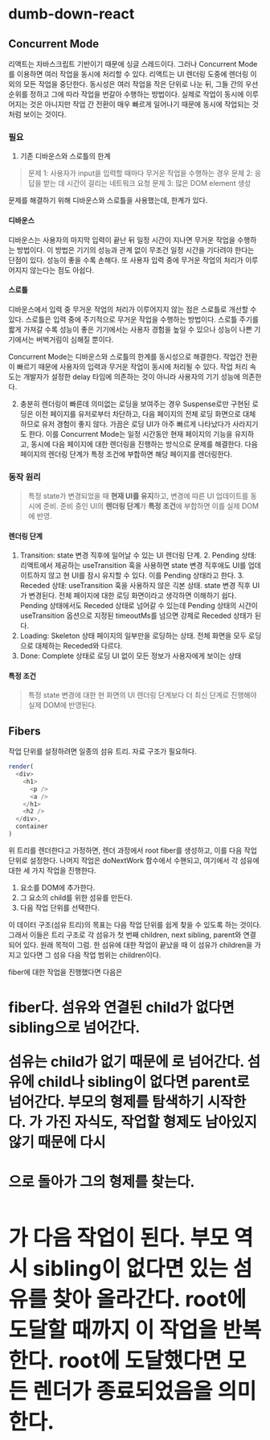 # dumb-down-react

## Concurrent Mode
리액트는 자바스크립트 기반이기 때문에 싱글 스레드이다. 그러나 Concurrent Mode를 이용하면 여러 작업을 동시에 처리할 수 있다. 리액트는 UI 렌더링 도중에 렌더링 이외의 모든 작업을 중단한다.
동시성은 여러 작업을 작은 단위로 나눈 뒤, 그들 간의 우선 순위를 정하고 그에 따라 작업을 번갈아 수행하는 방법이다. 실제로 작업이 동시에 이루어지는 것은 아니지만 작업 간 전환이 매우 빠르게 일어나기 때문에 동시에 작업되는 것처럼 보이는 것이다.

### 필요
1. 기존 디바운스와 스로틀의 한계
> 문제 1: 사용자가 input을 입력할 때마다 무거운 작업을 수행하는 경우
> 문제 2: 응답을 받는 데 시간이 걸리는 네트워크 요청
> 문제 3: 많은 DOM element 생성

문제를 해결하기 위해 디바운스와 스로틀을 사용했는데, 한계가 있다.
#### 디바운스
디바운스는 사용자의 마지막 입력이 끝난 뒤 일정 시간이 지나면 무거운 작업을 수행하는 방법이다. 이 방법은 기기의 성능과 관계 없이 무조건 일정 시간을 기다려야 한다는 단점이 있다. 성능이 좋을 수록 손해다. 또 사용자 입력 중에 무거운 작업의 처리가 이루어지지 않는다는 점도 아쉽다.
#### 스로틀
디바운스에서 입력 중 무거운 작업의 처리가 이루어지지 않는 점은 스로틀로 개선할 수 있다. 스로틀은 입력 중에 주기적으로 무거운 작업을 수행하는 방법이다. 스로틀 주기를 짧게 가져갈 수록 성능이 좋은 기기에서는 사용자 경험을 높일 수 있으나 성능이 나쁜 기기에서는 버벅거림이 심해질 뿐이다.

Concurrent Mode는 디바운스와 스로틀의 한계를 동시성으로 해결한다. 작업간 전환이 빠르기 때문에 사용자의 입력과 무거운 작업이 동시에 처리될 수 있다. 작업 처리 속도는 개발자가 설정한 delay 타임에 의존하는 것이 아니라 사용자의 기기 성능에 의존한다.

2. 충분히 렌더링이 빠른데 의미없는 로딩을 보여주는 경우
Suspense로만 구현된 로딩은 이전 페이지를 유저로부터 차단하고, 다음 페이지의 전체 로딩 화면으로 대체하므로 유저 경험이 좋지 않다. 가끔은 로딩 UI가 아주 빠르게 나타났다가 사라지기도 한다.
이를 Concurrent Mode는 일정 시간동안 현재 페이지의 기능을 유지하고, 동시에 다음 페이지에 대한 렌더링을 진행하는 방식으로 문제를 해결한다. 다음 페이지의 렌더링 단계가 특정 조건에 부합하면 해당 페이지를 렌더링한다.

### 동작 원리
> 특정 state가 변경되었을 때 **현재 UI를 유지**하고, 변경에 따른 UI 업데이트를 동시에 준비.
> 준비 중인 UI의 **렌더링 단계**가 **특정 조건**에 부합하면 이를 실제 DOM에 반영.

#### 렌더링 단계
1. Transition: state 변경 직후에 일어날 수 있는 UI 렌더링 단계.
   2. Pending 상태: 리액트에서 제공하는 useTransition 훅을 사용하면 state 변경 직후에도 UI를 업데이트하지 않고 현 UI를 잠시 유지할 수 있다. 이를 Pending 상태라고 한다. 
   3. Receded 상태: useTransition 훅을 사용하지 않은 긱본 상태. state 변경 직후 UI가 변경된다. 전체 페이지에 대한 로딩 화면이라고 생각하면 이해하기 쉽다. Pending 상태에서도 Receded 상태로 넘어갈 수 있는데 Pending 상태의 시간이 useTransition 옵션으로 지정된 timeoutMs를 넘으면 강제로 Receded 상태가 된다.
2. Loading: Skeleton 상태 페이지의 일부만을 로딩하는 상태. 전체 화면을 모두 로딩으로 대체하는 Receded와 다르다.
3. Done: Complete 상태로 로딩 UI 없이 모든 정보가 사용자에게 보이는 상태

#### 특정 조건
> 특정 state 변경에 대한 현 화면의 UI 렌더링 단계보다 더 최신 단계로 진행해야 실제 DOM에 반영된다.


## Fibers
작업 단위를 설정하려면 일종의 섬유 트리. 자료 구조가 필요하다.
```javascript
render(
  <div>
    <h1>
      <p />
      <a />
    </h1>
    <h2 />
  </div>,
  container
)
```
위 트리를 렌더한다고 가정하면, 렌더 과정에서 root fiber를 생성하고, 이를 다음 작업 단위로 설정한다. 나머지 작업은 doNextWork 함수에서 수핸되고, 여기에서 각 섬유에 대한 세 가지 작업을 진행한다.
1. 요소를 DOM에 추가한다.
2. 그 요소의 child를 위한 섬유를 만든다.
3. 다음 작업 단위를 선택한다.

이 데이터 구조(섬유 트리)의 목표는 다음 작업 단위를 쉽게 찾을 수 있도록 하는 것이다. 그래서 이들은 트리 구조로 각 섬유가 첫 번째 children, next sibling, parent와 연결되어 있다. 원래 목적이 그럼.
한 섬유에 대한 작업이 끝났을 때 이 섬유가 children을 가지고 있다면 그 섬유 다음 작업 범위는 children이다. <div> fiber에 대한 작업을 진행했다면 다음은 <h1> fiber다.
섬유와 연결된 child가 없다면 sibling으로 넘어간다. <p> 섬유는 child가 없기 때문에 <a>로 넘어간다.
섬유에 child나 sibling이 없다면 parent로 넘어간다. 부모의 형제를 탐색하기 시작한다. <a>가 가진 자식도, 작업할 형제도 남아있지 않기 때문에 다시 <h1>으로 돌아가 그의 형제를 찾는다. <h2>가 다음 작업이 된다.
부모 역시 sibling이 없다면 있는 섬유를 찾아 올라간다. root에 도달할 때까지 이 작업을 반복한다. root에 도달했다면 모든 렌더가 종료되었음을 의미한다.


